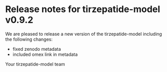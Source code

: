# Release notes for tirzepatide-model v0.9.2

We are pleased to release a new version of the tirzepatide-model including the 
following changes:

- fixed zenodo metadata
- included omex link in metadata

Your tirzepatide-model team
